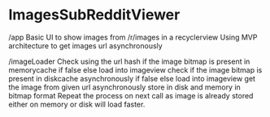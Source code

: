 # ImagesSubRedditViewer
/app
Basic UI to show images from /r/images in a recyclerview
Using MVP architecture to get images url asynchronously


/imageLoader
Check using the url hash if the image bitmap is present in memorycache if false else load into imageview
check if the image bitmap is present in diskcache asynchronously  if false else load into imageview
get the image from given url asynchronously store in disk and memory in bitmap format 
Repeat the process on next call as image is already stored either on memory or disk will load faster.
